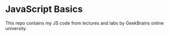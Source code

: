 # JavaScript Basics

This repo contains my JS code from lectures and labs by GeekBrains online university.